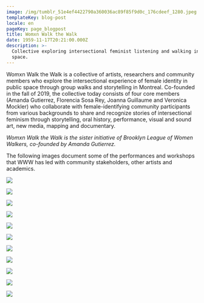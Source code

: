 ```yaml
---
image: /img/tumblr_51e4ef4422790a360036ac89f85f9d0c_176cdeef_1280.jpeg
templateKey: blog-post
locale: en
pageKey: page_blogpost
title: Womxn Walk the Walk
date: 1959-11-17T20:21:00.000Z
description: >-
  Collective exploring intersectional feminist listening and walking in public
  space.
---
```

Womxn Walk the Walk is a collective of artists, researchers and community members who explore the intersectional experience of female identity in public space through group walks and storytelling in Montreal. Co-founded in the fall of 2019, the collective today consists of four core members (Amanda Gutierrez, Florencia Sosa Rey, Joanna Guillaume and Veronica Mockler) who collaborate with female-identifying community participants from various backgrounds to share and recognize stories of intersectional feminism through storytelling, oral history, performance, visual and sound art, new media, mapping and documentary.

_Womxn Walk the Walk is the sister initiative of Brooklyn League of Women Walkers, co-founded by Amanda Gutierrez._ 

The following images document some of the performances and workshops that WWW has led with community stakeholders, other artists and academics. 

![](/img/185632064_599395917702121_7729460377548690307_n.jpeg)

![](/img/186480983_1246357669100789_1273365024413881465_n.jpeg)

![](/img/tumblr_cfd6154c29f7ca80450030945149adce_ad275996_2048.jpeg)

![](/img/p1190924-copy.jpg)

![](/img/screen-shot-2019-11-17-at-12.52.45-pm.jpeg)

![](/img/screen-shot-2019-11-17-at-12.54.22-pm.jpeg)

![](/img/screen-shot-2019-11-17-at-12.51.09-pm.jpeg)

![](/img/screen-shot-2019-11-17-at-2.53.54-pm.jpeg)

![](/img/vmockler_jguillaume_speech_act_04.jpg)

![](/img/screen-shot-2019-11-17-at-1.03.23-pm.jpeg)

![](/img/p1190928.jpg)
